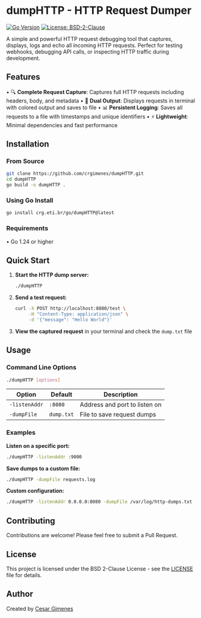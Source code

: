 # dumpHTTP - HTTP Request Dumper

[![Go Version](https://img.shields.io/badge/go-1.24%2B-blue.svg)](https://golang.org/doc/install) [![License: BSD-2-Clause](https://img.shields.io/badge/License-BSD--2--Clause-orange.svg)](https://opensource.org/licenses/BSD-2-Clause)

A simple and powerful HTTP request debugging tool that captures, displays, logs and echo all incoming HTTP requests. Perfect for testing webhooks, debugging API calls, or inspecting HTTP traffic during development.

## Features

• 🔍 **Complete Request Capture**: Captures full HTTP requests including headers, body, and metadata
• 📝 **Dual Output**: Displays requests in terminal with colored output and saves to file
• 📊 **Persistent Logging**: Saves all requests to a file with timestamps and unique identifiers
• ⚡ **Lightweight**: Minimal dependencies and fast performance

## Installation

### From Source

```bash
git clone https://github.com/crgimenes/dumpHTTP.git
cd dumpHTTP
go build -o dumpHTTP .
```

### Using Go Install

```bash
go install crg.eti.br/go/dumpHTTP@latest
```

### Requirements

• Go 1.24 or higher

## Quick Start

1. **Start the HTTP dump server:**

   ```bash
   ./dumpHTTP
   ```

2. **Send a test request:**

   ```bash
   curl -X POST http://localhost:8080/test \
        -H "Content-Type: application/json" \
        -d '{"message": "Hello World"}'
   ```

3. **View the captured request** in your terminal and check the `dump.txt` file

## Usage

### Command Line Options

```bash
./dumpHTTP [options]
```

| Option | Default | Description |
|--------|---------|-------------|
| `-listenAddr` | `:8080` | Address and port to listen on |
| `-dumpFile` | `dump.txt` | File to save request dumps |

### Examples

**Listen on a specific port:**

```bash
./dumpHTTP -listenAddr :9000
```

**Save dumps to a custom file:**

```bash
./dumpHTTP -dumpFile requests.log
```

**Custom configuration:**

```bash
./dumpHTTP -listenAddr 0.0.0.0:8080 -dumpFile /var/log/http-dumps.txt
```

## Contributing

Contributions are welcome! Please feel free to submit a Pull Request.

## License

This project is licensed under the BSD 2-Clause License - see the [LICENSE](LICENSE) file for details.

## Author

Created by [Cesar Gimenes](https://github.com/crgimenes)
